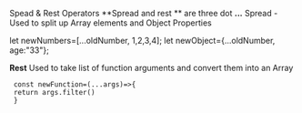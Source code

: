 
Spead & Rest Operators
**Spread and rest ** are three dot **...**
Spread - Used to split up Array elements and Object Properties

   let newNumbers=[...oldNumber, 1,2,3,4];
   let newObject={...oldNumber, age:"33"};
   
   **Rest** Used to take list of function arguments and convert them into an Array
   
     const newFunction=(...args)=>{
     return args.filter()
     }
     
     
     
    
   
